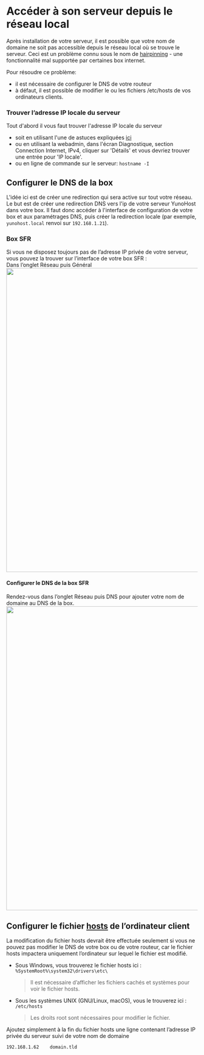 # Accéder à son serveur depuis le réseau local

Après installation de votre serveur, il est possible que votre nom de domaine ne soit pas accessible depuis le réseau local où se trouve le serveur. Ceci est un problème connu sous le nom de [hairpinning](http://fr.wikipedia.org/wiki/Hairpinning) - une fonctionnalité mal supportée par certaines box internet.

Pour résoudre ce problème:
- il est nécessaire de configurer le DNS de votre routeur 
- à défaut, il est possible de modifier le ou les fichiers /etc/hosts de vos ordinateurs clients.

### Trouver l’adresse IP locale du serveur

Tout d'abord il vous faut trouver l'adresse IP locale du serveur
- soit en utilisant l'une de astuces expliquées [ici](finding_your_local_ip)
- ou en utilisant la webadmin, dans l'écran Diagnostique, section Connection Internet, IPv4, cliquer sur 'Détails' et vous devriez trouver une entrée pour 'IP locale'.
- ou en ligne de commande sur le serveur: `hostname -I`

## Configurer le DNS de la box

L'idée ici est de créer une redirection qui sera active sur tout votre réseau. Le but est de créer une redirection DNS vers l'ip de votre serveur YunoHost dans votre box. Il faut donc accéder à l'interface de configuration de votre box et aux paramétrages DNS, puis créer la redirection locale (par exemple, `yunohost.local` renvoi sur `192.168.1.21`).

### Box SFR

Si vous ne disposez toujours pas de l’adresse IP privée de votre serveur, vous pouvez la trouver sur l’interface de votre box SFR :  
    Dans l’onglet Réseau puis Général
<img src="/images/ip_serveur.png" width=800>

#### Configurer le DNS de la box SFR
Rendez-vous dans l’onglet Réseau puis DNS pour ajouter votre nom de domaine au DNS de la box.
<img src="/images/dns_9box.png" width=800>

## Configurer le fichier [hosts](http://fr.wikipedia.org/wiki/Hosts) de l’ordinateur client

La modification du fichier hosts devrait être effectuée seulement si vous ne pouvez pas modifier le DNS de votre box ou de votre routeur, car le fichier hosts impactera uniquement l’ordinateur sur lequel le fichier est modifié.

- Sous Windows, vous trouverez le fichier hosts ici :
    `%SystemRoot%\system32\drivers\etc\`
    > Il est nécessaire d’afficher les fichiers cachés et systèmes pour voir le fichier hosts.
- Sous les systèmes UNIX (GNU/Linux, macOS), vous le trouverez ici :
    `/etc/hosts`
    > Les droits root sont nécessaires pour modifier le fichier.

Ajoutez simplement à la fin du fichier hosts une ligne contenant l’adresse IP privée du serveur suivi de votre nom de domaine

```bash
192.168.1.62	domain.tld
```
